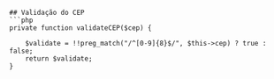     ## Validação do CEP
    ```php
    private function validateCEP($cep) {

        $validate = !!preg_match("/^[0-9]{8}$/", $this->cep) ? true : false;
        return $validate;
    }
```
